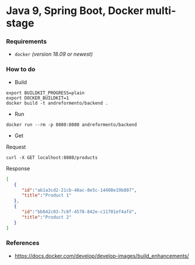 # Java 9, Spring Boot, Docker multi-stage

### Requirements

- `docker` _(version 18.09 or newest)_

### How to do

- Build
```shell
export BUILDKIT_PROGRESS=plain
export DOCKER_BUILDKIT=1
docker build -t andreformento/backend .
```

- Run
```shell
docker run --rm -p 8080:8080 andreformento/backend
```

- Get

Request
```shell
curl -X GET localhost:8080/products
```

Response
```json
[
   {
      "id":"ab1a3cd2-21cb-40ac-8e5c-14408e19b807",
      "title":"Product 1"
   },
   {
      "id":"bb042c03-7c8f-4578-842e-c11701ef4afd",
      "title":"Product 2"
   }
]
```

### References
- https://docs.docker.com/develop/develop-images/build_enhancements/
